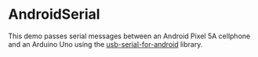 # AndroidSerial
This demo passes serial messages between an Android Pixel 5A cellphone and an Arduino Uno using the <a href="https://github.com/mik3y/usb-serial-for-android">usb-serial-for-android</a> library.
